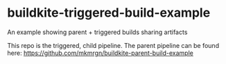 # buildkite-triggered-build-example
An example showing parent + triggered builds sharing artifacts

This repo is the triggered, child pipeline.  The parent pipeline can be found here: https://github.com/mkmrgn/buildkite-parent-build-example
